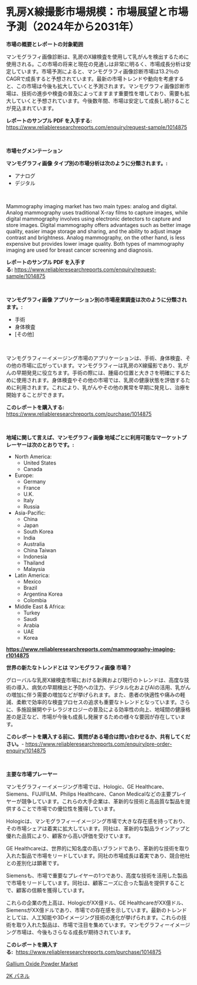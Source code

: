 <p><h1>乳房X線撮影市場規模：市場展望と市場予測（2024年から2031年）</h1></p><p><strong>市場の概要とレポートの対象範囲</strong></p>
<p><p>マンモグラフィ画像診断は、乳房のX線検査を使用して乳がんを検出するために使用される。この市場の将来と現在の見通しは非常に明るく、市場成長分析は安定しています。市場予測によると、マンモグラフィ画像診断市場は13.2％のCAGRで成長すると予想されています。最新の市場トレンドや動向を考慮すると、この市場は今後も拡大していくと予測されます。マンモグラフィ画像診断市場は、技術の進歩や検査の普及によってますます重要性を増しており、需要も拡大していくと予想されています。今後数年間、市場は安定して成長し続けることが見込まれています。</p></p>
<p><strong>レポートのサンプル PDF を入手する:</strong> <a href="https://www.reliableresearchreports.com/enquiry/request-sample/1014875">https://www.reliableresearchreports.com/enquiry/request-sample/1014875</a></p>
<p>&nbsp;</p>
<p><strong>市場セグメンテーション</strong></p>
<p><strong>マンモグラフィ画像 タイプ別の市場分析は次のように分類されます。:</strong></p>
<p><ul><li>アナログ</li><li>デジタル</li></ul></p>
<p>&nbsp;</p>
<p><p>Mammography imaging market has two main types: analog and digital. Analog mammography uses traditional X-ray films to capture images, while digital mammography involves using electronic detectors to capture and store images. Digital mammography offers advantages such as better image quality, easier image storage and sharing, and the ability to adjust image contrast and brightness. Analog mammography, on the other hand, is less expensive but provides lower image quality. Both types of mammography imaging are used for breast cancer screening and diagnosis.</p></p>
<p><strong>レポートのサンプル PDF を入手する:</strong>&nbsp;<a href="https://www.reliableresearchreports.com/enquiry/request-sample/1014875">https://www.reliableresearchreports.com/enquiry/request-sample/1014875</a></p>
<p>&nbsp;</p>
<p><strong> マンモグラフィ画像 アプリケーション別の市場産業調査は次のように分類されます。:</strong></p>
<p><ul><li>手術</li><li>身体検査</li><li>[その他]</li></ul></p>
<p>&nbsp;</p>
<p><p>マンモグラフィーイメージング市場のアプリケーションは、手術、身体検査、その他の市場に広がっています。マンモグラフィーは乳房のX線撮影であり、乳がんの早期発見に役立ちます。手術の際には、腫瘍の位置と大きさを明確にするために使用されます。身体検査やその他の市場では、乳房の健康状態を評価するために利用されます。これにより、乳がんやその他の異常を早期に発見し、治療を開始することができます。</p></p>
<p><strong>このレポートを購入する:</strong>&nbsp; <a href="https://www.reliableresearchreports.com/purchase/1014875">https://www.reliableresearchreports.com/purchase/1014875</a></p>
<p>&nbsp;</p>
<p><strong>地域に関して言えば、マンモグラフィ画像 地域ごとに利用可能なマーケットプレーヤーは次のとおりです。:</strong></p>
<p><ul>
    <li>
        North America:
        <ul>
            <li>United States</li>
            <li>Canada</li>
        </ul>
    </li>
    <li>
        Europe:
        <ul>
            <li>Germany</li>
            <li>France</li>
            <li>U.K.</li>
            <li>Italy</li>
            <li>Russia</li>
        </ul>
    </li>
    <li>
        Asia-Pacific:
        <ul>
            <li>China</li>
            <li>Japan</li>
            <li>South Korea</li>
            <li>India</li>
            <li>Australia</li>
            <li>China Taiwan</li>
            <li>Indonesia</li>
            <li>Thailand</li>
            <li>Malaysia</li>
        </ul>
    </li>
    <li>
        Latin America:
        <ul>
            <li>Mexico</li>
            <li>Brazil</li>
            <li>Argentina Korea</li>
            <li>Colombia</li>
        </ul>
    </li>
    <li>
        Middle East & Africa:
        <ul>
            <li>Turkey</li>
            <li>Saudi</li>
            <li>Arabia</li>
            <li>UAE</li>
            <li>Korea</li>
        </ul>
    </li>
    </ul></p>
<p><strong><a href="https://www.reliableresearchreports.com/mammography-imaging-r1014875">https://www.reliableresearchreports.com/mammography-imaging-r1014875</a></strong>&nbsp;</p>
<p><strong>世界の新たなトレンドとは マンモグラフィ画像 市場？</strong></p>
<p><p>グローバルな乳房X線検査市場における新興および現行のトレンドは、高度な技術の導入、病気の早期検出と予防への注力、デジタル化およびAIの活用、乳がんの増加に伴う需要の増加などが挙げられます。また、患者の快適性や痛みの軽減、柔軟で効率的な検査プロセスの追求も重要なトレンドとなっています。さらに、多施設展開やテレラジオロジーの普及による効率性の向上、地域間の健康格差の是正など、市場が今後も成長し発展するための様々な要因が存在しています。</p></p>
<p><strong>このレポートを購入する前に、質問がある場合は問い合わせるか、共有してください。</strong>- <a href="https://www.reliableresearchreports.com/enquiry/pre-order-enquiry/1014875">https://www.reliableresearchreports.com/enquiry/pre-order-enquiry/1014875</a></p>
<p>&nbsp;</p>
<p><strong>主要な市場プレーヤー</strong></p>
<p><p>マンモグラフィーイメージング市場では、Hologic、GE Healthcare、Siemens、FUJIFILM、Philips Healthcare、Canon Medicalなどの主要プレイヤーが競争しています。これらの大手企業は、革新的な技術と高品質な製品を提供することで市場での優位性を獲得しています。</p><p>Hologicは、マンモグラフィーイメージング市場で大きな存在感を持っており、その市場シェアは着実に拡大しています。同社は、革新的な製品ラインアップと優れた品質により、顧客から高い評価を受けています。</p><p>GE Healthcareは、世界的に知名度の高いブランドであり、革新的な技術を取り入れた製品で市場をリードしています。同社の市場成長は着実であり、競合他社との差別化は顕著です。</p><p>Siemensも、市場で重要なプレイヤーの1つであり、高度な技術を活用した製品で市場をリードしています。同社は、顧客ニーズに合った製品を提供することで、顧客の信頼を獲得しています。</p><p>これらの企業の売上高は、HologicがXX億ドル、GE HealthcareがXX億ドル、SiemensがXX億ドルであり、市場での存在感を示しています。最新のトレンドとしては、人工知能や3Dイメージング技術の進化が挙げられます。これらの技術を取り入れた製品は、市場で注目を集めています。マンモグラフィーイメージング市場は、今後もさらなる成長が期待されています。</p></p>
<p><strong>このレポートを購入する:</strong>&nbsp;&nbsp;<a href="https://www.reliableresearchreports.com/purchase/1014875">https://www.reliableresearchreports.com/purchase/1014875</a></p>
<p><p><a href="https://acidic-farm-354.notion.site/Gallium-Oxide-Powder-Market-Analysis-Examines-its-Scope-on-Growth-Opportunities-and-Forecasted-Tren-1c336792433747e7bb73531d27a9c41f">Gallium Oxide Powder Market</a></p><p><a href="https://github.com/one-cool-chick/Market-Research-Report-List-1/blob/main/819074819858.md">2K パネル</a></p></p>
